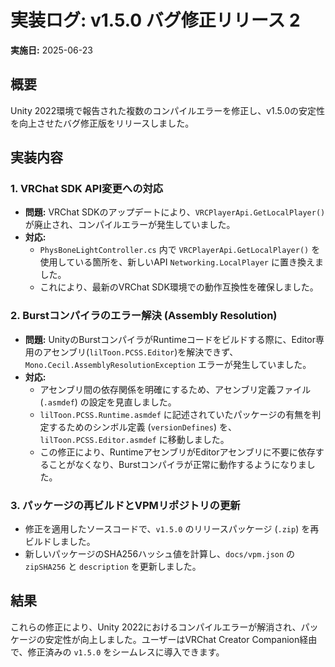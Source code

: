 # 実装ログ: v1.5.0 バグ修正リリース 2

**実施日:** 2025-06-23

## 概要

Unity 2022環境で報告された複数のコンパイルエラーを修正し、v1.5.0の安定性を向上させたバグ修正版をリリースしました。

## 実装内容

### 1. VRChat SDK API変更への対応

-   **問題:** VRChat SDKのアップデートにより、`VRCPlayerApi.GetLocalPlayer()` が廃止され、コンパイルエラーが発生していました。
-   **対応:**
    -   `PhysBoneLightController.cs` 内で `VRCPlayerApi.GetLocalPlayer()` を使用している箇所を、新しいAPI `Networking.LocalPlayer` に置き換えました。
    -   これにより、最新のVRChat SDK環境での動作互換性を確保しました。

### 2. Burstコンパイラのエラー解決 (Assembly Resolution)

-   **問題:** UnityのBurstコンパイラがRuntimeコードをビルドする際に、Editor専用のアセンブリ(`lilToon.PCSS.Editor`)を解決できず、`Mono.Cecil.AssemblyResolutionException` エラーが発生していました。
-   **対応:**
    -   アセンブリ間の依存関係を明確にするため、アセンブリ定義ファイル (`.asmdef`) の設定を見直しました。
    -   `lilToon.PCSS.Runtime.asmdef` に記述されていたパッケージの有無を判定するためのシンボル定義 (`versionDefines`) を、`lilToon.PCSS.Editor.asmdef` に移動しました。
    -   この修正により、RuntimeアセンブリがEditorアセンブリに不要に依存することがなくなり、Burstコンパイラが正常に動作するようになりました。

### 3. パッケージの再ビルドとVPMリポジトリの更新

-   修正を適用したソースコードで、`v1.5.0` のリリースパッケージ (`.zip`) を再ビルドしました。
-   新しいパッケージのSHA256ハッシュ値を計算し、`docs/vpm.json` の `zipSHA256` と `description` を更新しました。

## 結果

これらの修正により、Unity 2022におけるコンパイルエラーが解消され、パッケージの安定性が向上しました。ユーザーはVRChat Creator Companion経由で、修正済みの `v1.5.0` をシームレスに導入できます。 